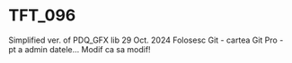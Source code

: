 # TFT_096
Simplified ver. of PDQ_GFX lib
29 Oct. 2024
Folosesc Git - cartea Git Pro - pt a admin datele...
Modif ca sa modif!
